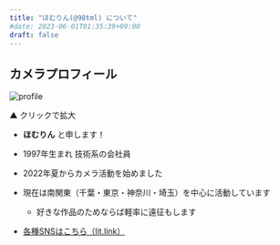 ```yaml
---
title: "ほむりん(@98tml) について"
#date: 2023-06-01T01:35:39+09:00
draft: false
---
```


## カメラプロフィール

![profile](/img/2024/profile_r3_20240204.webp)

▲ クリックで拡大

- __ほむりん__ と申します！ 
- 1997年生まれ 技術系の会社員
- 2022年夏からカメラ活動を始めました
- 現在は南関東（千葉・東京・神奈川・埼玉）を中心に活動しています
  - 好きな作品のためならば軽率に遠征もします

- [各種SNSはこちら（lit.link）](https://lit.link/98tml)